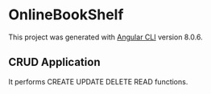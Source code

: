 # OnlineBookShelf

This project was generated with [Angular CLI](https://github.com/angular/angular-cli) version 8.0.6.

## CRUD Application

It performs CREATE UPDATE DELETE READ functions.


